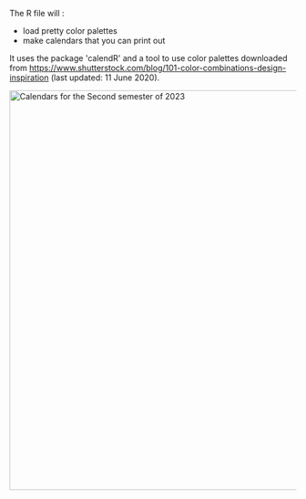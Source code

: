 The R file will :
- load pretty color palettes 
- make calendars that you can print out

It uses the package 'calendR' and a tool to use color palettes downloaded from https://www.shutterstock.com/blog/101-color-combinations-design-inspiration (last updated: 11 June 2020).

<img width="701" alt="Calendars for the Second semester of 2023" src="https://github.com/user-attachments/assets/b401b81a-688d-4f73-90ff-e19b01144e64">
